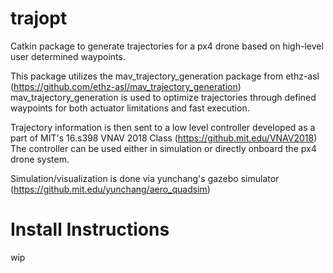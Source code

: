 # trajopt
Catkin package to generate trajectories for a px4 drone based on high-level user determined waypoints.

This package utilizes the mav_trajectory_generation package from ethz-asl (https://github.com/ethz-asl/mav_trajectory_generation)
mav_trajectory_generation is used to optimize trajectories through defined waypoints for both actuator limitations and fast execution.

Trajectory information is then sent to a low level controller developed as a part of MIT's 16.s398 VNAV 2018 Class (https://github.mit.edu/VNAV2018)
The controller can be used either in simulation or directly onboard the px4 drone system.

Simulation/visualization is done via yunchang's gazebo simulator (https://github.mit.edu/yunchang/aero_quadsim)

# Install Instructions

wip
